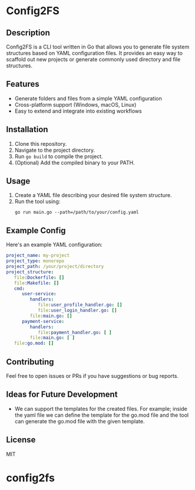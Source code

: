 # Config2FS

## Description
Config2FS is a CLI tool written in Go that allows you to generate file system structures based on YAML configuration files. It provides an easy way to scaffold out new projects or generate commonly used directory and file structures.

## Features
- Generate folders and files from a simple YAML configuration
- Cross-platform support (Windows, macOS, Linux)
- Easy to extend and integrate into existing workflows

## Installation
1. Clone this repository.
2. Navigate to the project directory.
3. Run `go build` to compile the project.
4. (Optional) Add the compiled binary to your PATH.

## Usage
1. Create a YAML file describing your desired file system structure.
2. Run the tool using:
    ```
    go run main.go --path=/path/to/your/config.yaml
    ```

## Example Config
Here's an example YAML configuration:

```yaml
project_name: my-project
project_type: monorepo
project_path: /your/project/directory
project_structure:
   file:Dockerfile: []
   file:Makefile: []
   cmd:
      user-service:
         handlers:
            file:user_profile_handler.go: []
            file:user_login_handler.go: []
         file:main.go: []
      payment-service:
         handlers:
            file:payment_handler.go: [ ]
         file:main.go: [ ]
   file:go.mod: []

```

## Contributing
Feel free to open issues or PRs if you have suggestions or bug reports.

## Ideas for Future Development
   - We can support the templates for the created files. For example; inside the yaml file
     we can define the template for the go.mod file and the tool can generate the go.mod file
        with the given template.


## License
MIT
# config2fs
